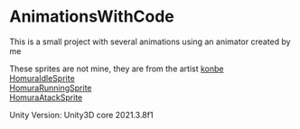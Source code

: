 # AnimationsWithCode
 
 This is a small project with several animations using an animator created by me
 
These sprites are not mine, they are from the artist <a href="https://www.deviantart.com/konbe" target="_blank">konbe</a>\
[HomuraIdleSprite](https://www.deviantart.com/konbe/art/GS-Homura-idle-sprite-sheet-393597278)\
[HomuraRunningSprite](https://www.deviantart.com/konbe/art/GS-Homura-running-sprite-sheet-393600955)\
[HomuraAtackSprite](https://www.deviantart.com/konbe/art/GS-Homura-attack-1-sprite-sheet-393610372)

Unity Version: Unity3D core 2021.3.8f1
